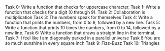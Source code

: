 Task 0: Write a function that checks for uppercase character.
Task 1: Write a function that checks for a digit (0 through 9).
Task 2: Collaboration is multiplication
Task 3:  The numbers speak for themselves
Task 4: Write a function that prints the numbers, from 0 to 9, followed by a new line.
Task 5: Write a function that prints 10 times the numbers, from 0 to 14, followed by a new line.
Task 6: Write a function that draws a straight line in the terminal.
Task 7: I feel like I am diagonally parked in a parallel universe
Task 8:You are so much sunshine in every square inch
Task 9: Fizz-Buzz
Task 10: Triangles
 
